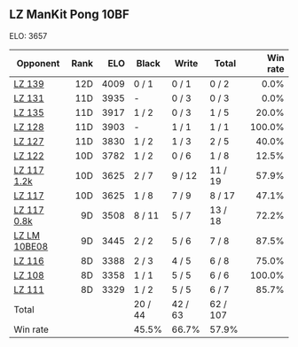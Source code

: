 ## LZ ManKit Pong 10BF ##

ELO: 3657

Opponent | Rank | ELO | Black | Write | Total | Win rate
---------|-----:|----:|-------|-------|-------|-------:
[LZ 139](LZ%20139.md) | 12D | 4009 | 0 / 1 | 0 / 1 | 0 / 2 | 0.0%
[LZ 131](LZ%20131.md) | 11D | 3935 | - | 0 / 3 | 0 / 3 | 0.0%
[LZ 135](LZ%20135.md) | 11D | 3917 | 1 / 2 | 0 / 3 | 1 / 5 | 20.0%
[LZ 128](LZ%20128.md) | 11D | 3903 | - | 1 / 1 | 1 / 1 | 100.0%
[LZ 127](LZ%20127.md) | 11D | 3830 | 1 / 2 | 1 / 3 | 2 / 5 | 40.0%
[LZ 122](LZ%20122.md) | 10D | 3782 | 1 / 2 | 0 / 6 | 1 / 8 | 12.5%
[LZ 117 1.2k](LZ%20117%201.2k.md) | 10D | 3625 | 2 / 7 | 9 / 12 | 11 / 19 | 57.9%
[LZ 117](LZ%20117.md) | 10D | 3625 | 1 / 8 | 7 / 9 | 8 / 17 | 47.1%
[LZ 117 0.8k](LZ%20117%200.8k.md) | 9D | 3508 | 8 / 11 | 5 / 7 | 13 / 18 | 72.2%
[LZ LM 10BE08](LZ%20LM%2010BE08.md) | 9D | 3445 | 2 / 2 | 5 / 6 | 7 / 8 | 87.5%
[LZ 116](LZ%20116.md) | 8D | 3388 | 2 / 3 | 4 / 5 | 6 / 8 | 75.0%
[LZ 108](LZ%20108.md) | 8D | 3358 | 1 / 1 | 5 / 5 | 6 / 6 | 100.0%
[LZ 111](LZ%20111.md) | 8D | 3329 | 1 / 2 | 5 / 5 | 6 / 7 | 85.7%
Total | | | 20 / 44 | 42 / 63 | 62 / 107 | 
Win rate| | | 45.5% | 66.7% | 57.9% | 
